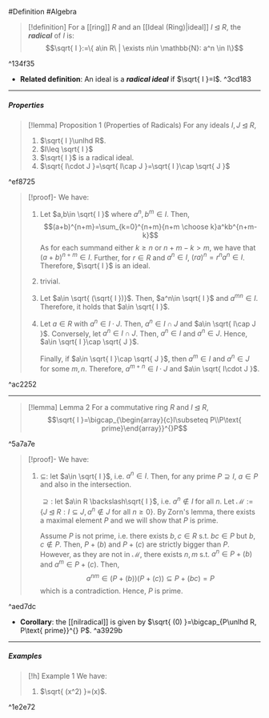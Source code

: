 #Definition #Algebra 

> [!definition]
> For a [[ring]] $R$ and an [[Ideal (Ring)|ideal]] $I\unlhd R$, the ***radical*** of $I$ is: $$\sqrt{ I }:=\{ a\in R\ | \exists n\in \mathbb{N}: a^n \in I\}$$

^134f35

- **Related definition**: An ideal is a ***radical ideal*** if $\sqrt{ I }=I$. ^3cd183
---
##### Properties
> [!lemma] Proposition 1 (Properties of Radicals)
> For any ideals $I,J\unlhd R$,
> 1. $\sqrt{ I }\unlhd R$. 
> 2. $I\leq \sqrt{ I }$
> 3. $\sqrt{ I }$ is a radical ideal.
> 4. $\sqrt{ I\cdot J }=\sqrt{ I\cap J }=\sqrt{ I }\cap \sqrt{ J }$

^ef8725

> [!proof]-
> We have:
> 1. Let $a,b\in \sqrt{ I }$ where $a^n,b^m\in I$. Then, $$(a+b)^{n+m}=\sum_{k=0}^{n+m}{n+m \choose k}a^kb^{n+m-k}$$As for each summand either $k\geq n$ or $n+m-k>m$, we have that $(a+b)^{n+m}\in I$. Further, for $r\in R$ and $a^n\in I$, $(ra)^n=r^na^n\in I$. Therefore, $\sqrt{ I }$ is an ideal.
> 2. trivial.
> 3. Let $a\in \sqrt{  (\sqrt{ I })}$. Then, $a^n\in \sqrt{ I }$ and $a^{mn}\in I$. Therefore, it holds that $a\in \sqrt{ I }$.
> 4. Let $a\in R$ with $a^n\in I\cdot J$. Then, $a^n\in I\cap J$ and $a\in \sqrt{ I\cap J }$. Conversely, let $a^n\in I\cap J$. Then, $a^n\in I$ and $a^n\in J$. Hence, $a\in \sqrt{ I }\cap \sqrt{ J }$. 
>    
>    Finally, if $a\in \sqrt{ I }\cap \sqrt{ J }$, then $a^m\in I$ and $a^{n}\in J$ for some $m,n$. Therefore, $a^{m+n}\in I\cdot J$ and $a\in \sqrt{ I\cdot J }$. 

^ac2252

---
> [!lemma] Lemma 2
> For a commutative ring $R$ and $I\unlhd R$, 
> $$\sqrt{ I }=\bigcap_{\begin{array}{c}I\subseteq P\\P\text{ prime}\end{array}}^{}P$$

^5a7a7e

> [!proof]-
> We have:
> 1. $\subseteq$: let $a\in \sqrt{ I }$, i.e. $a^n\in I$. Then, for any prime $P\supseteq I$, $a\in P$ and also in the intersection.
>    
>    $\supseteq:$ let $a\in R \backslash\sqrt{ I }$, i.e. $a^n\notin I$ for all $n$. Let $\mathcal{M}:=\{ J\unlhd R:I\subseteq J, a^n\notin J\text{ for all }n\geq 0 \}$. By Zorn's lemma, there exists a maximal element $P$ and we will show that $P$ is prime. 
>    
>    Assume $P$ is not prime, i.e. there exists $b,c\in R$ s.t. $bc\in P$ but $b,c\notin P$. Then, $P+(b)$ and $P+(c)$ are strictly bigger than $P$. However, as they are not in $\mathcal{M}$, there exists $n,m$ s.t. $a^n\in P+(b)$ and $a^m\in P+(c)$. Then, $$a^{nm}\in(P+(b))(P+(c))\subseteq P+(bc)=P$$which is a contradiction. Hence, $P$ is prime.

^aed7dc

- **Corollary**: the [[nilradical]] is given by $\sqrt{ (0) }=\bigcap_{P\unlhd R, P\text{ prime}}^{} P$. ^a3929b
---
##### Examples
> [!h] Example 1
> We have:
> 1. $\sqrt{ (x^2) }=(x)$.

^1e2e72
